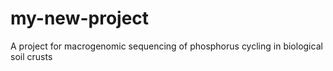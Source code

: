 # my-new-project
A project for macrogenomic sequencing of phosphorus cycling in biological soil crusts

